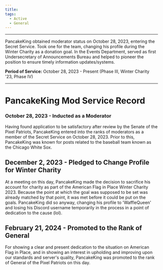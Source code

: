 ```yaml
---
title: 
tags:
  - Active
  - General
---
```

---
PancakeKing obtained moderator status on October 28, 2023, entering the Secret Service. Took one for the team, changing his profile during the Winter Charity as a donation goal. In the Events Department, served as first Undersecretary of Announcements Bureau and helped to pioneer the position to ensure timely information updates/systems. 

**Period of Service:** October 28, 2023 - Present (Phase III, Winter Charity '23, Phase IV)

---

# PancakeKing Mod Service Record

### October 28, 2023 - Inducted as a Moderator
Having found application to be satisfactory after review by the Senate of the Pixel Patriots, PancakeKing entered into the ranks of moderators as a member of the Secret Service on October 28, 2023. Prior to this, PancakeKing was known for posts related to the baseball team known as the Chicago White Sox.

## December 2, 2023 - Pledged to Change Profile for Winter Charity
At a meeting on this day, PancakeKing made the decision to sacrifice his account for charity as part of the American Flag in Place Winter Charity 2023. Because the point at which the goal was supposed to be set was already matched by that point, it was met before it could be put on the goals. PancakeKing did so anyway, changing his profile to 'WaffleQueen' and losing his Discord username temporarily in the process in a point of dedication to the cause (lol).

## February 21, 2024 - Promoted to the Rank of General
For showing a clear and present dedication to the situation on American Flag in Place, and in showing an interest in upholding and improving upon our standards and server's quality, PancakeKing was promoted to the rank of General of the Pixel Patriots on this day.